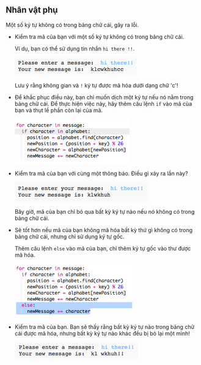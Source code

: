 ## Nhân vật phụ

Một số ký tự không có trong bảng chữ cái, gây ra lỗi.

+ Kiểm tra mã của bạn với một số ký tự không có trong bảng chữ cái.
    
    Ví dụ, bạn có thể sử dụng tin nhắn `hi there !!`.
    
    ![ảnh chụp màn hình](images/messages-extra-characters.png)
    
    Lưu ý rằng không gian và `!` ký tự được mã hóa dưới dạng chữ 'c'!

+ Để khắc phục điều này, bạn chỉ muốn dịch một ký tự nếu nó nằm trong bảng chữ cái. Để thực hiện việc này, hãy thêm câu lệnh `if` vào mã của bạn và thụt lề phần còn lại của mã.
    
    ![ảnh chụp màn hình](images/messages-if.png)

+ Kiểm tra mã của bạn với cùng một thông báo. Điều gì xảy ra lần này?
    
    ![ảnh chụp màn hình](images/messages-if-test.png)
    
    Bây giờ, mã của bạn chỉ bỏ qua bất kỳ ký tự nào nếu nó không có trong bảng chữ cái.

+ Sẽ tốt hơn nếu mã của bạn không mã hóa bất kỳ thứ gì không có trong bảng chữ cái, nhưng chỉ sử dụng ký tự gốc.
    
    Thêm câu lệnh `else` vào mã của bạn, chỉ thêm ký tự gốc vào thư được mã hóa.
    
    ![ảnh chụp màn hình](images/messages-else.png)

+ Kiểm tra mã của bạn. Bạn sẽ thấy rằng bất kỳ ký tự nào trong bảng chữ cái được mã hóa, nhưng bất kỳ ký tự nào khác đều bị bỏ lại một mình!
    
    ![ảnh chụp màn hình](images/messages-else-test.png)